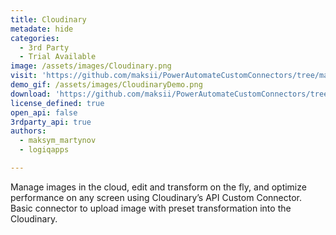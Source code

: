 ```yaml
---
title: Cloudinary
metadate: hide
categories:
  - 3rd Party
  - Trial Available
image: /assets/images/Cloudinary.png
visit: 'https://github.com/maksii/PowerAutomateCustomConnectors/tree/main/Cloudinary'
demo_gif: /assets/images/CloudinaryDemo.png
download: 'https://github.com/maksii/PowerAutomateCustomConnectors/tree/main/Cloudinary'
license_defined: true
open_api: false
3rdparty_api: true
authors:
  - maksym_martynov
  - logiqapps

---
```

Manage images in the cloud, edit and transform on the fly, and optimize performance on any screen using Cloudinary’s API Custom Connector. Basic connector to upload image with preset transformation into the Cloudinary.
